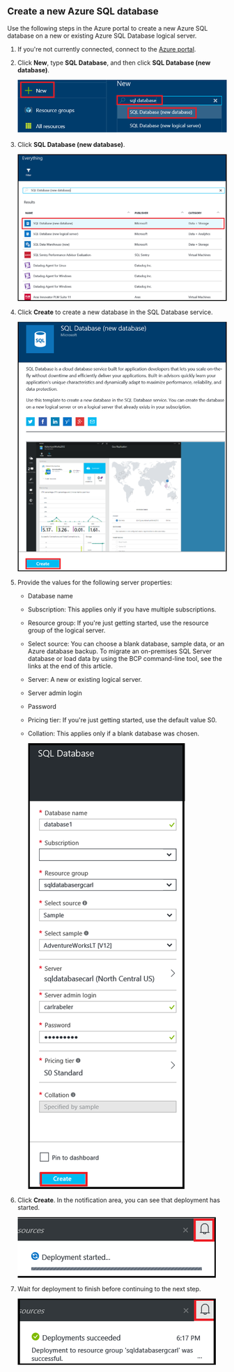 
<!--
includes/sql-database-create-new-database-portal.md

Latest Freshness check:  2016-04-11 , carlrab.

As of circa 2016-04-11, the following topics might include this include:
articles/sql-database/sql-database-get-started-tutorial.md

-->
## Create a new Azure SQL database
Use the following steps in the Azure portal to create a new Azure SQL database on a new or existing Azure SQL Database logical server.

1. If you're not currently connected, connect to the [Azure portal](http://portal.azure.com).
2. Click **New**, type **SQL Database**, and then click **SQL Database (new database)**.
   
     ![New database](./media/sql-database-create-new-database-portal/sql-database-create-new-database-portal-1.png)
3. Click **SQL Database (new database)**.
   
     ![New database](./media/sql-database-create-new-database-portal/sql-database-create-new-database-portal-2.png)
4. Click **Create** to create a new database in the SQL Database service.
   
     ![New database](./media/sql-database-create-new-database-portal/sql-database-create-new-database-portal-3.png)
5. Provide the values for the following server properties:
   
   * Database name
   * Subscription: This applies only if you have multiple subscriptions.
   * Resource group: If you're just getting started, use the resource group of the logical server.
   * Select source: You can choose a blank database, sample data, or an Azure database backup. To migrate an on-premises SQL Server database or load data by using the BCP command-line tool, see the links at the end of this article.
   * Server: A new or existing logical server.
   * Server admin login
   * Password
   * Pricing tier: If you're just getting started, use the default value S0.
   * Collation: This applies only if a blank database was chosen.
     
        ![New database](./media/sql-database-create-new-database-portal/sql-database-create-new-database-portal-4.png)
6. Click **Create**. In the notification area, you can see that deployment has started.
   
    ![New database](./media/sql-database-create-new-database-portal/sql-database-create-new-database-portal-5.png)
7. Wait for deployment to finish before continuing to the next step.
   
     ![New database](./media/sql-database-create-new-database-portal/sql-database-create-new-database-portal-6.png)

